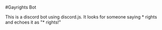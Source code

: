 #Gayrights Bot

This is a discord bot using discord.js. It looks for someone saying * rights and echoes it as "* rights!"
